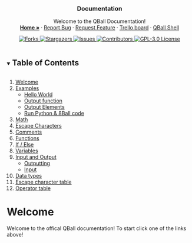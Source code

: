 <br>
<p align="center">
   <h3 align="center">Documentation</h3>
  
  <p align="center">
    Welcome to the QBall Documentation!
    <br>
    <a href="https://github.com/KingsleyDockerill/QBall/" rel="help"><strong>Home »</strong></a>
    ·
    <a href="https://github.com/KingsleyDockerill/QBall/issues" rel="next">Report Bug</a>
    ·
    <a href="https://github.com/KingsleyDockerill/QBall/issues" rel="next">Request Feature</a>
    ·
    <a href="https://trello.com/b/cJM6HsR3/qball" rel="external">Trello board</a>
    ·
    <a href="https://repl.it/@qballlang/QBall" rel="external">QBall Shell</a>
   <br>
   <a href="" rel="prev">
  </p>
  
   <p align="center">
    <a href="https://github.com/KingsleyDockerill/QBall/network/members">
      <img alt="Forks" src="https://img.shields.io/github/forks/KingsleyDockerill/QBall.svg?style=for-the-badge">
    </a>
    <a href="https://github.com/KingsleyDockerill/QBall/stargazers">
      <img alt="Stargazers" src="https://img.shields.io/github/stars/KingsleyDockerill/QBall.svg?style=for-the-badge">
    </a>
    <a href="https://github.com/KingsleyDockerill/QBall/issues">
      <img alt="Issues" src="https://img.shields.io/github/issues/KingsleyDockerill/QBall.svg?style=for-the-badge">
    </a>
    <a href="https://github.com/KingsleyDockerill/QBall/graphs/contributors">
      <img alt="Contributors" src="https://img.shields.io/github/contributors/KingsleyDockerill/QBall.svg?style=for-the-badge">
    </a>
    <a href="https://github.com/KingsleyDockerill/QBall/blob/master/LICENSE">
      <img alt="GPL-3.0 License" src="https://img.shields.io/github/license/KingsleyDockerill/QBall.svg?style=for-the-badge">
    </a>
  </p>
</p>

<!-- TOC -->
<details open="open">
  <summary><h2 style="display: inline-block">Table of Contents</h2></summary>
  <ol>
    <li>
      <a href="README.md#wel">Welcome</a>
    </li>
    <li>
      <a href="example.md#ex">Examples</a>
      <ul>
        <li><a href="example.md#hw">Hello World</a></li>
        <li><a href="example.md#of">Output function</a></li>
        <li><a href="exmaple.md#oe">Output Elements</a></li>
        <li><a href="example.md#rpy8bc">Run Python & 8Ball code</a></li>
      </ul>
    </li>
    <li><a href="math.md#math">Math</a></li>
    <li><a href="escape-character.md#esc-char">Escape Characters</a></li>
    <li><a href="comment.md#comment">Comments</a></li>  
    <li><a href="function.md#funct">Functions</a></li>
    <li><a href="if-else.md#if-else">If / Else</a></li>
    <li><a href="variables.md#var">Variables</a></li>
    <li>
      <a href="input-output.md#io">Input and Output</a>
      <ul>
        <li><a href="input-output.md#out">Outputting</a></li>
        <li><a href="input-output.md#in">Input</a></li>
      </ul>
    </li>
    <li><a href="data-type.md#data-type">Data types</a></li>
    <li><a href="escape-character-table.md#esc-char-tbl">Escape character table</a></li>
    <li><a href="operator-table.md#op-tbl">Operator table</a></li>
  </ol>
</details>

<!-- WELCOME-->
<h1 id="wel">Welcome</h1>

Welcome to the offical QBall documentation! To start click one of the links above!
